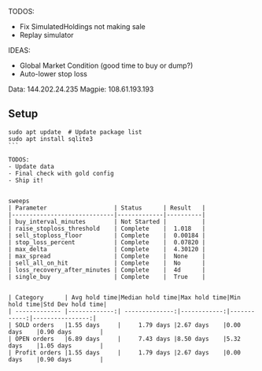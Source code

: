TODOS:
- Fix SimulatedHoldings not making sale
- Replay simulator

IDEAS:
- Global Market Condition (good time to buy or dump?)
- Auto-lower stop loss 

Data: 144.202.24.235
Magpie: 108.61.193.193

## Setup

``````
sudo apt update  # Update package list
sudo apt install sqlite3
```

TODOS:
- Update data
- Final check with gold config
- Ship it!


sweeps
| Parameter                   | Status      | Result   |
|-----------------------------|-------------|----------|
| buy_interval_minutes        | Not Started |          |
| raise_stoploss_threshold    | Complete    |  1.018   |
| sell_stoploss_floor         | Complete    |  0.00184 |
| stop_loss_percent           | Complete    |  0.07820 |
| max_delta                   | Complete    |  4.30120 |
| max_spread                  | Complete    |  None    |
| sell_all_on_hit             | Complete    |  No      |
| loss_recovery_after_minutes | Complete    |  4d      |
| single_buy                  | Complete    |  True    |


| Category      | Avg hold time|Median hold time|Max hold time|Min hold time|Std Dev hold time|
| ------------- |-------------:| --------------:|------------:|------------:|----------------:|
| SOLD orders   |1.55 days     |     1.79 days |2.67 days    |0.00 days    |0.90 days        |
| OPEN orders   |6.89 days     |     7.43 days |8.50 days    |5.32 days    |1.05 days        |
| Profit orders |1.55 days     |     1.79 days |2.67 days    |0.00 days    |0.90 days        |

